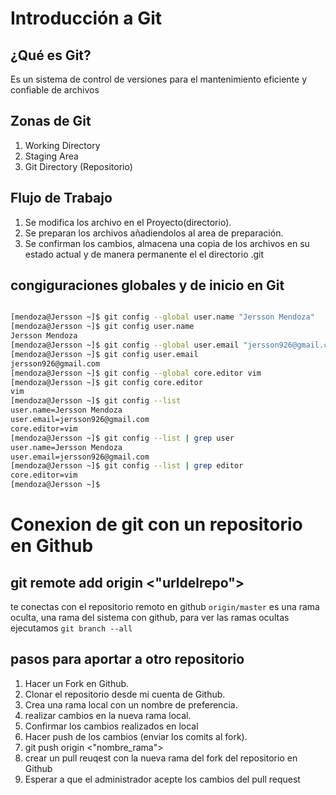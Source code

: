 # Introducción a Git

## ¿Qué es Git?
Es un sistema de control de versiones para el mantenimiento eficiente y confiable de archivos

## Zonas de Git

1. Working Directory
2. Staging Area
3. Git Directory (Repositorio)

## Flujo de Trabajo

1. Se modifica los archivo en el Proyecto(directorio).
2. Se preparan los archivos añadiendolos al area de preparación.
3. Se confirman los cambios, almacena una copia de los archivos en su estado actual y de manera permanente el el directorio .git

## congiguraciones globales y de inicio en Git

```bash

[mendoza@Jersson ~]$ git config --global user.name "Jersson Mendoza"
[mendoza@Jersson ~]$ git config user.name
Jersson Mendoza
[mendoza@Jersson ~]$ git config --global user.email "jersson926@gmail.com"
[mendoza@Jersson ~]$ git config user.email
jersson926@gmail.com
[mendoza@Jersson ~]$ git config --global core.editor vim
[mendoza@Jersson ~]$ git config core.editor
vim
[mendoza@Jersson ~]$ git config --list
user.name=Jersson Mendoza
user.email=jersson926@gmail.com
core.editor=vim
[mendoza@Jersson ~]$ git config --list | grep user
user.name=Jersson Mendoza
user.email=jersson926@gmail.com
[mendoza@Jersson ~]$ git config --list | grep editor
core.editor=vim
[mendoza@Jersson ~]$ 
```

# Conexion de git con un repositorio en Github

## git remote add origin <"urldelrepo">
te conectas con el repositorio remoto en github
`origin/master` es una rama oculta, una rama del sistema con github, para ver las ramas ocultas ejecutamos `git branch --all`

## pasos para aportar a otro repositorio
1. Hacer un Fork en Github.
2. Clonar el repositorio desde mi cuenta de Github.
3. Crea una rama local con un nombre de preferencia.
4. realizar cambios en la nueva rama local.
5. Confirmar los cambios realizados en local
6. Hacer  push de los cambios (enviar los comits al fork).
7. git push origin <"nombre_rama">
8. crear un pull reuqest con la nueva rama del fork del repositorio en Github 
9. Esperar a que el administrador acepte los cambios del pull request